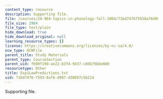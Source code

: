 ```yaml
---
content_type: resource
description: Supporting file.
file: /courses/24-964-topics-in-phonology-fall-2004/71bd747675938af6d907d38087c5b214_Exp1LowPredictions.txt
file_size: 2984
file_type: text/plain
hide_download: true
hide_download_original: null
learning_resource_types: []
license: https://creativecommons.org/licenses/by-nc-sa/4.0/
ocw_type: OCWFile
parent_title: Study Materials
parent_type: CourseSection
parent_uid: f600f19d-ae22-b3f4-9437-c8db79bbe880
resourcetype: Other
title: Exp1LowPredictions.txt
uid: 71bd7476-7593-8af6-d907-d38087c5b214
---
```

Supporting file.